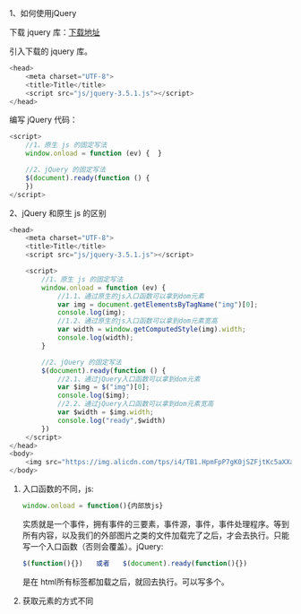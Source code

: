 1、如何使用jQuery

下载 jquery 库：[下载地址](https://jquery.com/download/) 

引入下载的 jquery 库。

```js
<head> 
	<meta charset="UTF-8">
    <title>Title</title>
    <script src="js/jquery-3.5.1.js"></script>
</head>
```

  编写 jQuery 代码：

```js
<script>
    //1、原生 js 的固定写法
    window.onload = function (ev) {  }

    //2、jQuery 的固定写法
    $(document).ready(function () {
    })
</script>
```

2、jQuery 和原生 js 的区别

```js
<head>
    <meta charset="UTF-8">
    <title>Title</title>
    <script src="js/jquery-3.5.1.js"></script>

    <script>
        //1、原生 js 的固定写法
        window.onload = function (ev) {
            //1.1、通过原生的js入口函数可以拿到dom元素
            var img = document.getElementsByTagName("img")[0];
            console.log(img);
            //1.2、通过原生的js入口函数可以拿到dom元素宽高
            var width = window.getComputedStyle(img).width;
            console.log(width);
        }

        //2、jQuery 的固定写法
        $(document).ready(function () {
            //2.1、通过jQuery入口函数可以拿到dom元素
            var $img = $("img")[0];
            console.log($img);
            //2.2、通过jQuery入口函数可以拿到dom元素宽高
            var $width = $img.width;
            console.log("ready",$width)
        })
    </script>
</head>
<body>
    <img src="https://img.alicdn.com/tps/i4/TB1.HpmFpP7gK0jSZFjtKc5aXXa.gif" alt="">
</body>
```

1. 入口函数的不同，js:

   ```js
   window.onload = function(){内部放js}　
   ```

   实质就是一个事件，拥有事件的三要素，事件源，事件，事件处理程序。等到所有内容，以及我们的外部图片之类的文件加载完了之后，才会去执行。只能写一个入口函数（否则会覆盖）。jQuery:

   ```js
   $(function(){})　　或者　　$(document).ready(function(){})
   ```

   是在 html所有标签都加载之后，就回去执行。可以写多个。

2. 获取元素的方式不同

   



